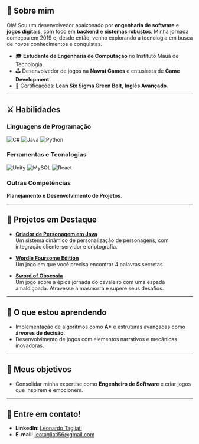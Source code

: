 ## 🌟 **Sobre mim**  
Olá! Sou um desenvolvedor apaixonado por **engenharia de software** e **jogos digitais**, com foco em **backend** e **sistemas robustos**. Minha jornada começou em 2019 e, desde então, venho explorando a tecnologia em busca de novos conhecimentos e conquistas.

- 🎓 **Estudante de Engenharia de Computação** no Instituto Mauá de Tecnologia.  
- 🕹️ Desenvolvedor de jogos na **Nawat Games** e entusiasta de **Game Development**.  
- 📜 Certificações: **Lean Six Sigma Green Belt**, **Inglês Avançado**.

---

## ⚔️ **Habilidades**  
### Linguagens de Programação  
![C#](https://img.shields.io/badge/-C%23-blue) ![Java](https://img.shields.io/badge/-Java-orange) ![Python](https://img.shields.io/badge/-Python-yellow)

### Ferramentas e Tecnologias  
![Unity](https://img.shields.io/badge/-Unity-black) ![MySQL](https://img.shields.io/badge/-MySQL-blue) ![React](https://img.shields.io/badge/react-red)

### Outras Competências  
**Planejamento e Desenvolvimento de Projetos**.

---

## 🏰 **Projetos em Destaque**  
- **[Criador de Personagem em Java](https://github.com/leotagliati/Medieval-Character-Creator)**  
  Um sistema dinâmico de personalização de personagens, com integração cliente-servidor e criptografia.  

- **[Wordle Foursome Edition](https://github.com/leotagliati/WordleGame)**  
  Um jogo em que você precisa encontrar 4 palavras secretas.

- **[Sword of Obsessia](https://pluma-studio.itch.io/sword-of-obsessia)**  
  Um jogo sobre a épica jornada do cavaleiro com uma espada amaldiçoada. Atravesse a masmorra e supere seus desafios.
  
---

## 📖 **O que estou aprendendo**  
- Implementação de algoritmos como **A\*** e estruturas avançadas como **árvores de decisão**.  
- Desenvolvimento de jogos com elementos narrativos e mecânicas inovadoras.

---

## 🎯 **Meus objetivos**  
- Consolidar minha expertise como **Engenheiro de Software** e criar jogos que inspirem e emocionem.

---

## 🏹 **Entre em contato!**  
- **LinkedIn**: [Leonardo Tagliati](https://www.linkedin.com/in/leotagliati/)  
- **E-mail**: leotagliati56@gmail.com  


